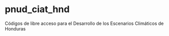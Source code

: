 # pnud_ciat_hnd
Códigos de libre acceso para el Desarrollo de los Escenarios Climáticos de Honduras
